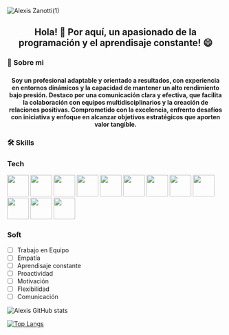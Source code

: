 
![Alexis Zanotti(1)](https://user-images.githubusercontent.com/84089185/147567953-2a95423e-7a2e-4a02-8460-72ac5f1e2dbe.png)


### 						<h2 align='Center'>Hola! 👋 Por aquí, un apasionado de la programación y el aprendisaje constante! 😄</h2>

### 🚀 Sobre mi
### <h4 align='Center'>  Soy un profesional adaptable y orientado a resultados, con experiencia en entornos dinámicos y la capacidad de mantener un alto rendimiento bajo presión. Destaco por una comunicación clara y efectiva, que facilita la colaboración con equipos multidisciplinarios y la creación de relaciones positivas. Comprometido con la excelencia, enfrento desafíos con iniciativa y enfoque en alcanzar objetivos estratégicos que aporten valor tangible. </h4>


### 🛠 Skills
### Tech     

<span>
<img src="https://cdn.jsdelivr.net/gh/devicons/devicon/icons/javascript/javascript-original.svg" style="width:50px" />
 <img src="https://cdn.jsdelivr.net/gh/devicons/devicon/icons/react/react-original-wordmark.svg" style="width:50px" />
<img src="https://cdn.jsdelivr.net/gh/devicons/devicon/icons/redux/redux-original.svg" style="width:50px" />
<img src="https://cdn.jsdelivr.net/gh/devicons/devicon/icons/express/express-original-wordmark.svg" style="width:50px" />
<img src="https://cdn.jsdelivr.net/gh/devicons/devicon/icons/typescript/typescript-original.svg" style="width:50px" />
<img src="https://cdn.jsdelivr.net/gh/devicons/devicon/icons/sequelize/sequelize-original.svg" style="width:50px" />
<img src="https://cdn.jsdelivr.net/gh/devicons/devicon/icons/nodejs/nodejs-original.svg" style="width:50px" />
<img src="https://cdn.jsdelivr.net/gh/devicons/devicon/icons/postgresql/postgresql-original.svg" style="width:50px" />
<img src="https://cdn.jsdelivr.net/gh/devicons/devicon/icons/html5/html5-original.svg" style="width:50px" />
<img src="https://cdn.jsdelivr.net/gh/devicons/devicon/icons/css3/css3-original.svg" style="width:50px" />
<img src="https://cdn.jsdelivr.net/gh/devicons/devicon/icons/git/git-original.svg" style="width:50px" />
<img src="https://cdn.jsdelivr.net/gh/devicons/devicon/icons/github/github-original.svg" style="width:50px" />
  
</span>




### Soft

- [ ] Trabajo en Equipo
- [ ] Empatía
- [ ] Aprendisaje constante
- [ ] Proactividad
- [ ] Motivación
- [ ] Flexibilidad
- [ ] Comunicación

![Alexis GitHub stats](https://github-readme-stats.vercel.app/api?username=alexiszanotti&show_icons=true&theme=merko)

[![Top Langs](https://github-readme-stats.vercel.app/api/top-langs/?username=alexiszanotti&layout=compact)](https://github.com/alexiszanotti/github-readme-stats)





